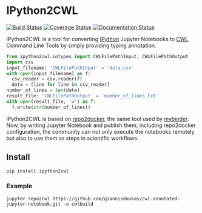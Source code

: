 # IPython2CWL

[![Build Status](https://travis-ci.com/giannisdoukas/ipython2cwl.svg)](https://travis-ci.com/giannisdoukas/ipython2cwl)
[![Coverage Status](https://coveralls.io/repos/github/giannisdoukas/ipython2cwl/badge.svg?branch=dev)](https://coveralls.io/github/giannisdoukas/ipython2cwl?branch=dev)
[![Documentation Status](https://readthedocs.org/projects/ipython2cwl/badge/?version=latest)](https://ipython2cwl.readthedocs.io/en/latest/?badge=latest)

IPython2CWL is a tool for converting [IPython](https://ipython.org/) Jupyter Notebooks to
[CWL](https://www.commonwl.org/) Command Line Tools by simply providing typing annotation.


```python
from ipython2cwl.iotypes import CWLFilePathInput, CWLFilePathOutput
import csv
input_filename: 'CWLFilePathInput' = 'data.csv'
with open(input_filename) as f:
  csv_reader = csv.reader(f)
  data = [line for line in csv_reader]
number_of_lines = len(data)
result_file: 'CWLFilePathOutput' = 'number_of_lines.txt'
with open(result_file, 'w') as f:
  f.write(str(number_of_lines))
```

IPython2CWL is based on [repo2docker](https://github.com/jupyter/repo2docker), the same tool
used by [mybinder](https://mybinder.org/). Now, by writing Jupyter Notebook and publish them, including repo2docker
configuration, the community can not only execute the notebooks remotely but also to use them as steps in scientific
workflows.


## Install

```
pip install ipython2cwl
```

### Example
 
```
jupyter repo2cwl https://github.com/giannisdoukas/cwl-annotated-jupyter-notebook.git -o cwlbuild
```
